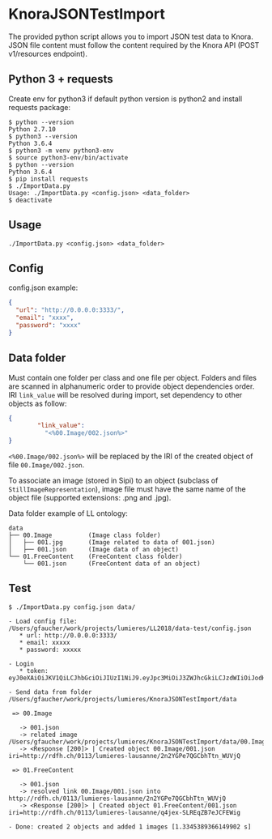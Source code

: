 # KnoraJSONTestImport

The provided python script allows you to import JSON test data to Knora. JSON file content must follow the content required by the Knora API (POST v1/resources endpoint).

## Python 3 + requests

Create env for python3 if default python version is python2 and install requests package:

```unix
$ python --version
Python 2.7.10
$ python3 --version
Python 3.6.4
$ python3 -m venv python3-env
$ source python3-env/bin/activate
$ python --version
Python 3.6.4
$ pip install requests
$ ./ImportData.py
Usage: ./ImportData.py <config.json> <data_folder>
$ deactivate
```

## Usage

`./ImportData.py <config.json> <data_folder>`

## Config

config.json example:

```json
{
  "url": "http://0.0.0.0:3333/",
  "email": "xxxx",
  "password": "xxxx"
}
```

## Data folder

Must contain one folder per class and one file per object. Folders and files are scanned in alphanumeric order to provide object dependencies order. IRI `link_value` will be resolved during import, set dependency to other objects as follow:

```json
{
        "link_value":
          "<%00.Image/002.json%>"
}
```

`<%00.Image/002.json%>` will be replaced by the IRI of the created object of file `00.Image/002.json`.

To associate an image (stored in Sipi) to an object (subclass of `StillImageRepresentation`), image file must have the same name of the object file (supported extensions: .png and .jpg).

Data folder example of LL ontology:

```unix
data
├── 00.Image          (Image class folder)
│   ├── 001.jpg       (Image related to data of 001.json)
│   ├── 001.json      (Image data of an object)
└── 01.FreeContent    (FreeContent class folder)
    └── 001.json      (FreeContent data of an object)
```

## Test

```unix
$ ./ImportData.py config.json data/

- Load config file: /Users/gfaucher/work/projects/lumieres/LL2018/data-test/config.json
   * url: http://0.0.0.0:3333/
   * email: xxxxx
   * password: xxxxx

- Login
   * token: eyJ0eXAiOiJKV1QiLCJhbGciOiJIUzI1NiJ9.eyJpc3MiOiJ3ZWJhcGkiLCJzdWIiOiJodHRwOi8vcmRmaC5jaC91c2Vycy9yb290IiwiYXVkIjoid2ViYXBpIiwiaWF0IjoxNTIyOTQ3MTY4LCJleHAiOjE1MjU1MzkxNjgsImp0aSI6IjkzMWJiMzc3LWQ1MGMtNDlmOS05YTA0LWM2NTI1YzE3ZmI0NyJ9.yvydSIYpeIFXHEnyrBB5qMOgMVaCBZqAv2b6tPHr2es

- Send data from folder /Users/gfaucher/work/projects/lumieres/KnoraJSONTestImport/data

 => 00.Image

   -> 001.json
   -> related image /Users/gfaucher/work/projects/lumieres/KnoraJSONTestImport/data/00.Image/001.jpg
   -> <Response [200]> | Created object 00.Image/001.json iri=http://rdfh.ch/0113/lumieres-lausanne/2n2YGPe7QGCbhTtn_WUVjQ

 => 01.FreeContent

   -> 001.json
   -> resolved link 00.Image/001.json into http://rdfh.ch/0113/lumieres-lausanne/2n2YGPe7QGCbhTtn_WUVjQ
   -> <Response [200]> | Created object 01.FreeContent/001.json iri=http://rdfh.ch/0113/lumieres-lausanne/q4jex-SLREqZB7eJCFEWig

- Done: created 2 objects and added 1 images [1.3345389366149902 s]

```
